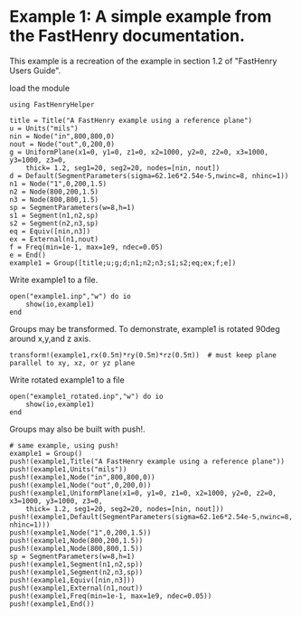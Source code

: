 # Example 1: A simple example from the FastHenry documentation.

This example is a recreation of the example in section 1.2 of "FastHenry Users Guide".

load the module
```@example 1
using FastHenryHelper
```

```@example 1
title = Title("A FastHenry example using a reference plane")
u = Units("mils")
nin = Node("in",800,800,0)
nout = Node("out",0,200,0)
g = UniformPlane(x1=0, y1=0, z1=0, x2=1000, y2=0, z2=0, x3=1000, y3=1000, z3=0,
    thick= 1.2, seg1=20, seg2=20, nodes=[nin, nout])
d = Default(SegmentParameters(sigma=62.1e6*2.54e-5,nwinc=8, nhinc=1))
n1 = Node("1",0,200,1.5)
n2 = Node(800,200,1.5)
n3 = Node(800,800,1.5)
sp = SegmentParameters(w=8,h=1)
s1 = Segment(n1,n2,sp)
s2 = Segment(n2,n3,sp)
eq = Equiv([nin,n3])
ex = External(n1,nout)
f = Freq(min=1e-1, max=1e9, ndec=0.05)
e = End()
example1 = Group([title;u;g;d;n1;n2;n3;s1;s2;eq;ex;f;e])
```

Write example1 to a file.
```@example 1
open("example1.inp","w") do io
    show(io,example1)
end
```

Groups may be transformed.  To demonstrate, example1 is rotated 90deg around x,y,and z axis.
```@example 1
transform!(example1,rx(0.5π)*ry(0.5π)*rz(0.5π))  # must keep plane parallel to xy, xz, or yz plane
```

Write rotated example1 to a file
```@example 1
open("example1_rotated.inp","w") do io
    show(io,example1)
end
```

Groups may also be built with push!.
```@example 1
# same example, using push!
example1 = Group()
push!(example1,Title("A FastHenry example using a reference plane"))
push!(example1,Units("mils"))
push!(example1,Node("in",800,800,0))
push!(example1,Node("out",0,200,0))
push!(example1,UniformPlane(x1=0, y1=0, z1=0, x2=1000, y2=0, z2=0, x3=1000, y3=1000, z3=0,
    thick= 1.2, seg1=20, seg2=20, nodes=[nin, nout]))
push!(example1,Default(SegmentParameters(sigma=62.1e6*2.54e-5,nwinc=8, nhinc=1)))
push!(example1,Node("1",0,200,1.5))
push!(example1,Node(800,200,1.5))
push!(example1,Node(800,800,1.5))
sp = SegmentParameters(w=8,h=1)
push!(example1,Segment(n1,n2,sp))
push!(example1,Segment(n2,n3,sp))
push!(example1,Equiv([nin,n3]))
push!(example1,External(n1,nout))
push!(example1,Freq(min=1e-1, max=1e9, ndec=0.05))
push!(example1,End())
```